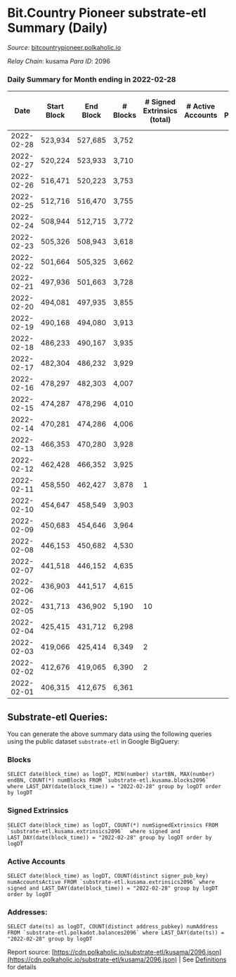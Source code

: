 # Bit.Country Pioneer substrate-etl Summary (Daily)

_Source_: [bitcountrypioneer.polkaholic.io](https://bitcountrypioneer.polkaholic.io)

*Relay Chain*: kusama
*Para ID*: 2096



### Daily Summary for Month ending in 2022-02-28


| Date | Start Block | End Block | # Blocks | # Signed Extrinsics (total) | # Active Accounts | # Passive | # New | # Addresses with Balances | # Events | # Transfers | # XCM Transfers In | # XCM Transfers Out |
| ---- | ----------- | --------- | -------- | --------------------------- | ----------------- | --------- | ----- | ------------------------- | -------- | ----------- | ------------------ | ------------------- |
| 2022-02-28 | 523,934 | 527,685 | 3,752  |  |  |  |  | 8 | 7,508 |   |   |   |
| 2022-02-27 | 520,224 | 523,933 | 3,710  |  |  |  |  | 8 | 7,420 |   |   |   |
| 2022-02-26 | 516,471 | 520,223 | 3,753  |  |  |  |  | 8 | 7,510 |   |   |   |
| 2022-02-25 | 512,716 | 516,470 | 3,755  |  |  |  |  | 8 | 7,510 |   |   |   |
| 2022-02-24 | 508,944 | 512,715 | 3,772  |  |  |  |  | 8 | 7,548 |   |   |   |
| 2022-02-23 | 505,326 | 508,943 | 3,618  |  |  |  |  | 8 | 7,236 |   |   |   |
| 2022-02-22 | 501,664 | 505,325 | 3,662  |  |  |  |  | 8 | 7,328 |   |   |   |
| 2022-02-21 | 497,936 | 501,663 | 3,728  |  |  |  |  | 8 | 7,456 |   |   |   |
| 2022-02-20 | 494,081 | 497,935 | 3,855  |  |  |  |  | 8 | 7,714 |   |   |   |
| 2022-02-19 | 490,168 | 494,080 | 3,913  |  |  |  |  | 8 | 7,826 |   |   |   |
| 2022-02-18 | 486,233 | 490,167 | 3,935  |  |  |  |  | 8 | 7,874 |   |   |   |
| 2022-02-17 | 482,304 | 486,232 | 3,929  |  |  |  |  | 8 | 7,862 |   |   |   |
| 2022-02-16 | 478,297 | 482,303 | 4,007  |  |  |  |  | 8 | 8,014 |   |   |   |
| 2022-02-15 | 474,287 | 478,296 | 4,010  |  |  |  |  | 8 | 8,024 |   |   |   |
| 2022-02-14 | 470,281 | 474,286 | 4,006  |  |  |  |  | 8 | 8,012 |   |   |   |
| 2022-02-13 | 466,353 | 470,280 | 3,928  |  |  |  |  | 8 | 7,860 |   |   |   |
| 2022-02-12 | 462,428 | 466,352 | 3,925  |  |  |  |  | 8 | 7,850 |   |   |   |
| 2022-02-11 | 458,550 | 462,427 | 3,878  | 1 |  |  |  | 8 | 7,766 |   |   |   |
| 2022-02-10 | 454,647 | 458,549 | 3,903  |  |  |  |  | 8 | 7,806 |   |   |   |
| 2022-02-09 | 450,683 | 454,646 | 3,964  |  |  |  |  | 8 | 7,932 |   |   |   |
| 2022-02-08 | 446,153 | 450,682 | 4,530  |  |  |  |  | 8 | 9,064 |   |   |   |
| 2022-02-07 | 441,518 | 446,152 | 4,635  |  |  |  |  | 8 | 9,270 |   |   |   |
| 2022-02-06 | 436,903 | 441,517 | 4,615  |  |  |  |  | 8 | 9,234 |   |   |   |
| 2022-02-05 | 431,713 | 436,902 | 5,190  | 10 |  |  |  | 8 | 10,430 | 2  |   |   |
| 2022-02-04 | 425,415 | 431,712 | 6,298  |  |  |  |  | 6 | 12,596 |   |   |   |
| 2022-02-03 | 419,066 | 425,414 | 6,349  | 2 |  |  |  | 6 | 12,711 |   |   |   |
| 2022-02-02 | 412,676 | 419,065 | 6,390  | 2 |  |  |  | 6 | 12,786 |   |   |   |
| 2022-02-01 | 406,315 | 412,675 | 6,361  |  |  |  |  | 6 | 12,723 |   |   |   |

## Substrate-etl Queries:
You can generate the above summary data using the following queries using the public dataset `substrate-etl` in Google BigQuery:


### Blocks
```
SELECT date(block_time) as logDT, MIN(number) startBN, MAX(number) endBN, COUNT(*) numBlocks FROM `substrate-etl.kusama.blocks2096`  where LAST_DAY(date(block_time)) = "2022-02-28" group by logDT order by logDT
```


### Signed Extrinsics
```
SELECT date(block_time) as logDT, COUNT(*) numSignedExtrinsics FROM `substrate-etl.kusama.extrinsics2096`  where signed and LAST_DAY(date(block_time)) = "2022-02-28" group by logDT order by logDT
```


### Active Accounts
```
SELECT date(block_time) as logDT, COUNT(distinct signer_pub_key) numAccountsActive FROM `substrate-etl.kusama.extrinsics2096` where signed and LAST_DAY(date(block_time)) = "2022-02-28" group by logDT order by logDT
```


### Addresses:
```
SELECT date(ts) as logDT, COUNT(distinct address_pubkey) numAddress FROM `substrate-etl.polkadot.balances2096` where LAST_DAY(date(ts)) = "2022-02-28" group by logDT
```



Report source: [https://cdn.polkaholic.io/substrate-etl/kusama/2096.json](https://cdn.polkaholic.io/substrate-etl/kusama/2096.json) | See [Definitions](/DEFINITIONS.md) for details
